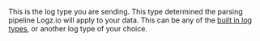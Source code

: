 This is the log type you are sending. This type determined the parsing pipeline Logz.io will apply to your data. This can be any of the [built in log types]({{site.baseurl}}/user-guide/log-shipping/built-in-log-types.html), or another log type of your choice.
